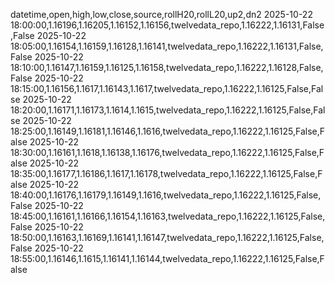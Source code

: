 datetime,open,high,low,close,source,rollH20,rollL20,up2,dn2
2025-10-22 18:00:00,1.16196,1.16205,1.16152,1.16156,twelvedata_repo,1.16222,1.16131,False,False
2025-10-22 18:05:00,1.16154,1.16159,1.16128,1.16141,twelvedata_repo,1.16222,1.16131,False,False
2025-10-22 18:10:00,1.16147,1.16159,1.16125,1.16158,twelvedata_repo,1.16222,1.16128,False,False
2025-10-22 18:15:00,1.16156,1.1617,1.16143,1.1617,twelvedata_repo,1.16222,1.16125,False,False
2025-10-22 18:20:00,1.16171,1.16173,1.1614,1.1615,twelvedata_repo,1.16222,1.16125,False,False
2025-10-22 18:25:00,1.16149,1.16181,1.16146,1.1616,twelvedata_repo,1.16222,1.16125,False,False
2025-10-22 18:30:00,1.16161,1.1618,1.16138,1.16176,twelvedata_repo,1.16222,1.16125,False,False
2025-10-22 18:35:00,1.16177,1.16186,1.1617,1.16178,twelvedata_repo,1.16222,1.16125,False,False
2025-10-22 18:40:00,1.16176,1.16179,1.16149,1.1616,twelvedata_repo,1.16222,1.16125,False,False
2025-10-22 18:45:00,1.16161,1.16166,1.16154,1.16163,twelvedata_repo,1.16222,1.16125,False,False
2025-10-22 18:50:00,1.16163,1.16169,1.16141,1.16147,twelvedata_repo,1.16222,1.16125,False,False
2025-10-22 18:55:00,1.16146,1.1615,1.16141,1.16144,twelvedata_repo,1.16222,1.16125,False,False
